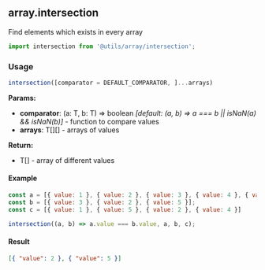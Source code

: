 ## array.intersection

Find elements which exists in every array

```javascript
import intersection from '@utils/array/intersection';
```

### Usage

```javascript
intersection([comparator = DEFAULT_COMPARATOR, ]...arrays)
```

**Params:**

* **comparator**: (a: T, b: T) => boolean _[default: (a, b) => a === b || isNaN(a) && isNaN(b)]_ - function to compare values
* **arrays**: T[][] - arrays of values

**Return:**

* T[] - array of different values

#### Example

```javascript
const a = [{ value: 1 }, { value: 2 }, { value: 3 }, { value: 4 }, { value: 5 }];
const b = [{ value: 3 }, { value: 2 }, { value: 5 }];
const c = [{ value: 1 }, { value: 5 }, { value: 2 }, { value: 4 }]

intersection((a, b) => a.value === b.value, a, b, c);
```

#### Result

```json
[{ "value": 2 }, { "value": 5 }]
```